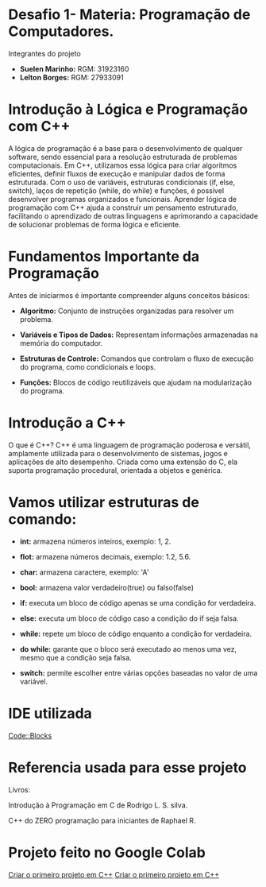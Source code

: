 # Desafio 1- Materia: Programação de Computadores.
Integrantes do projeto
- **Suelen Marinho:** RGM: 31923160
- **Lelton Borges:** RGM: 27933091
# Introdução à Lógica e Programação com C++
  A lógica de programação é a base para o desenvolvimento de qualquer software, sendo essencial para a resolução estruturada de problemas computacionais.
  Em C++, utilizamos essa lógica para criar algoritmos eficientes, definir fluxos de execução e manipular dados de forma estruturada. Com o uso de variáveis,
  estruturas condicionais (if, else, switch), laços de repetição (while, do while) e funções, é possível desenvolver programas organizados e funcionais. 
  Aprender lógica de programação com C++ ajuda a construir  um pensamento estruturado, facilitando o aprendizado de outras linguagens e aprimorando a capacidade de 
  solucionar problemas de forma lógica e eficiente.

# Fundamentos Importante da Programação
Antes de iniciarmos é importante compreender alguns conceitos básicos:
- **Algoritmo:** Conjunto de instruções organizadas para resolver um problema.

- **Variáveis e Tipos de Dados:** Representam informações armazenadas na memória do computador.

- **Estruturas de Controle:** Comandos que controlam o fluxo de execução do programa, como condicionais e loops.

- **Funções:** Blocos de código reutilizáveis que ajudam na modularização do programa.

# Introdução a C++
O que é C++?
C++ é uma linguagem de programação poderosa e versátil, amplamente utilizada para o desenvolvimento de sistemas, jogos e aplicações de alto desempenho.
Criada como uma extensão do C, ela suporta programação procedural, orientada a objetos e genérica. 

# Vamos utilizar estruturas de comando:
- **int:** armazena números inteiros, exemplo: 1, 2.

- **flot:** armazena números decimais, exemplo: 1.2, 5.6.

- **char:** armazena caractere, exemplo: 'A'

- **bool:** armazena valor verdadeiro(true) ou falso(false)

- **if:** executa um bloco de código apenas se uma condição for verdadeira.

- **else:** executa um bloco de código caso a condição do if seja falsa.

- **while:** repete um bloco de código enquanto a condição for verdadeira.

- **do while:** garante que o bloco será executado ao menos uma vez, mesmo que a condição seja falsa.

- **switch:** permite escolher entre várias opções baseadas no valor de uma variável.

# IDE utilizada
[Code::Blocks](https://www.codeblocks.org/downloads/binaries/)

# Referencia usada para esse projeto
Livros:

Introdução à Programação em C de Rodrigo L. S. silva.

C++ do ZERO programação para iniciantes de Raphael R.

# Projeto feito no Google Colab
<a href="https://colab.research.google.com/drive/1EZIrX12N9jOtQ9pypGDmQdv89kYahz7z#scrollTo=3D94Xm6k42Lq" target="_blank">Criar o primeiro projeto em C++</a>
[Criar o primeiro projeto em C++](https://colab.research.google.com/drive/1EZIrX12N9jOtQ9pypGDmQdv89kYahz7z#scrollTo=3D94Xm6k42Lq)
